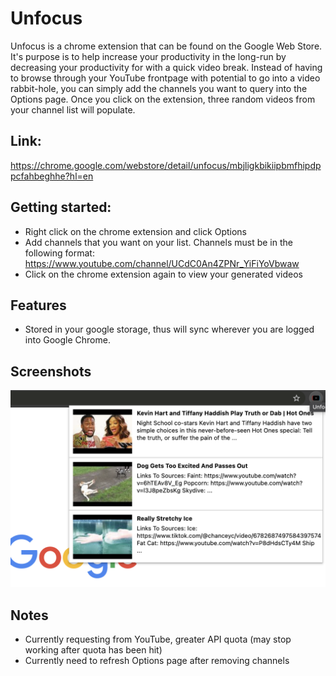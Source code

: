 # Unfocus

Unfocus is a chrome extension that can be found on the Google Web Store. It's purpose is to help increase your productivity in the long-run by decreasing your productivity for with a quick video break. Instead of having to browse through your YouTube frontpage with potential to go into a video rabbit-hole, you can simply add the channels you want to query into the Options page. Once you click on the extension, three random videos from your channel list will populate.

## Link:
https://chrome.google.com/webstore/detail/unfocus/mbjligkbikiipbmfhipdppcfahbeghhe?hl=en

## Getting started:
* Right click on the chrome extension and click Options
* Add channels that you want on your list. Channels must be in the following format: https://www.youtube.com/channel/UCdC0An4ZPNr_YiFiYoVbwaw 
* Click on the chrome extension again to view your generated videos

## Features
* Stored in your google storage, thus will sync wherever you are logged into Google Chrome. 

## Screenshots
![Image of Unfocus extension](https://github.com/AlKL/Unfocus/blob/main/images/popupImage.png)

## Notes
* Currently requesting from YouTube, greater API quota (may stop working after quota has been hit)
* Currently need to refresh Options page after removing channels